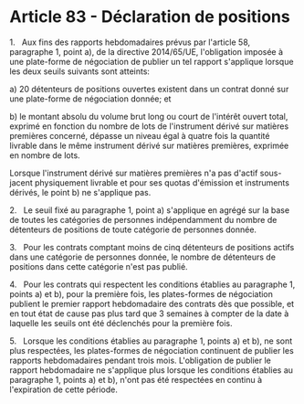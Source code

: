 # Article 83 - Déclaration de positions


1.   Aux fins des rapports hebdomadaires prévus par l'article 58, paragraphe 1, point a), de la directive 2014/65/UE, l'obligation imposée à une plate-forme de négociation de publier un tel rapport s'applique lorsque les deux seuils suivants sont atteints:

a) 20 détenteurs de positions ouvertes existent dans un contrat donné sur une plate-forme de négociation donnée; et

b) le montant absolu du volume brut long ou court de l'intérêt ouvert total, exprimé en fonction du nombre de lots de l'instrument dérivé sur matières premières concerné, dépasse un niveau égal à quatre fois la quantité livrable dans le même instrument dérivé sur matières premières, exprimée en nombre de lots.

Lorsque l'instrument dérivé sur matières premières n'a pas d'actif sous-jacent physiquement livrable et pour ses quotas d'émission et instruments dérivés, le point b) ne s'applique pas.

2.   Le seuil fixé au paragraphe 1, point a) s'applique en agrégé sur la base de toutes les catégories de personnes indépendamment du nombre de détenteurs de positions de toute catégorie de personnes donnée.

3.   Pour les contrats comptant moins de cinq détenteurs de positions actifs dans une catégorie de personnes donnée, le nombre de détenteurs de positions dans cette catégorie n'est pas publié.

4.   Pour les contrats qui respectent les conditions établies au paragraphe 1, points a) et b), pour la première fois, les plates-formes de négociation publient le premier rapport hebdomadaire des contrats dès que possible, et en tout état de cause pas plus tard que 3 semaines à compter de la date à laquelle les seuils ont été déclenchés pour la première fois.

5.   Lorsque les conditions établies au paragraphe 1, points a) et b), ne sont plus respectées, les plates-formes de négociation continuent de publier les rapports hebdomadaires pendant trois mois. L'obligation de publier le rapport hebdomadaire ne s'applique plus lorsque les conditions établies au paragraphe 1, points a) et b), n'ont pas été respectées en continu à l'expiration de cette période.
